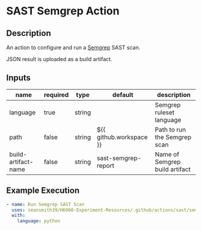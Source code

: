 # SAST Semgrep Action

## Description

An action to configure and run a [Semgrep](https://semgrep.dev/) SAST scan.

JSON result is uploaded as a build artifact.

## Inputs

| name                | required | type   | default                 | description                    |
| ------------------- | -------- | ------ | ----------------------- | ------------------------------ |
| language            | true     | string |                         | Semgrep ruleset language       |
| path                | false    | string | ${{ github.workspace }} | Path to run the Semgrep scan   |
| build-artifact-name | false    | string | sast-semgrep-report     | Name of Semgrep build artifact |

## Example Execution

```yaml
- name: Run Semgrep SAST Scan
  uses: seansmith39/H6060-Experiment-Resources/.github/actions/sast/semgrep
  with:
    language: python
```

